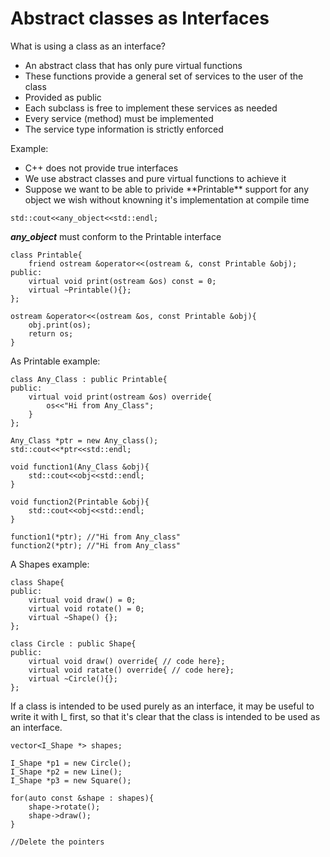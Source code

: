 # Abstract classes as Interfaces
What is using a class as an interface?
<ul>
    <li>An abstract class that has only pure virtual functions</li>
    <li>These functions provide a general set of services to the user of the class</li>
    <li>Provided as public</li>
    <li>Each subclass is free to implement these services as needed</li>
    <li>Every service (method) must be implemented</li>
    <li>The service type information is strictly enforced</li>
</ul>

Example:
<ul>
    <li>C++ does not provide true interfaces</li>
    <li>We use abstract classes and pure virtual functions to achieve it</li>
    <li>Suppose we want to be able to privide **Printable** support for any object we wish without knowning it's implementation at compile time</li>
</ul>

```
std::cout<<any_object<<std::endl;
```
***any_object*** must conform to the Printable interface


```
class Printable{
    friend ostream &operator<<(ostream &, const Printable &obj);
public:
    virtual void print(ostream &os) const = 0;
    virtual ~Printable(){};
};

ostream &operator<<(ostream &os, const Printable &obj){
    obj.print(os);
    return os;
}
```

As Printable example:

```
class Any_Class : public Printable{
public:
    virtual void print(ostream &os) override{
        os<<"Hi from Any_Class";
    }
};
```

```
Any_Class *ptr = new Any_class();
std::cout<<*ptr<<std::endl;

void function1(Any_Class &obj){
    std::cout<<obj<<std::endl;
}

void function2(Printable &obj){
    std::cout<<obj<<std::endl;
}

function1(*ptr); //"Hi from Any_class"
function2(*ptr); //"Hi from Any_class"
```

A Shapes example:

```
class Shape{
public:
    virtual void draw() = 0;
    virtual void rotate() = 0;
    virtual ~Shape() {};
};
```

```
class Circle : public Shape{
public:
    virtual void draw() override{ // code here};
    virtual void ratate() override{ // code here};
    virtual ~Circle(){};
};
```

If a class is intended to be used purely as an interface, it may be useful to write it with I_ first, so that it's clear that the class is intended to be used as an interface.

```
vector<I_Shape *> shapes;

I_Shape *p1 = new Circle();
I_Shape *p2 = new Line();
I_Shape *p3 = new Square();

for(auto const &shape : shapes){
    shape->rotate();
    shape->draw();
}

//Delete the pointers
```